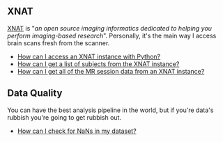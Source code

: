 ## XNAT
[XNAT](https://www.xnat.org/) is "_an open source imaging informatics dedicated to helping you perform imaging-based research_".  Personally, it's the main way I access brain scans fresh from the scanner.

- [How can I access an XNAT instance with Python?](./snippets/access_xnat_with_python.md)
- [How can I get a list of subjects from the XNAT instance?](./snippets/get_subjects_from_xnat.md)
- [How can I get all of the MR session data from an XNAT instance?](./snippets/get_mr_session_data.md)

## Data Quality
You can have the best analysis pipeline in the world, but if you're data's rubbish you're going to get rubbish out.

- [How can I check for NaNs in my dataset?](./snippets/check_for_nans.md)

